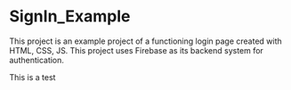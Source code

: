 # SignIn_Example
This project is an example project of a functioning login page created with HTML, CSS, JS. This project uses Firebase as its backend system for authentication.

This is a test